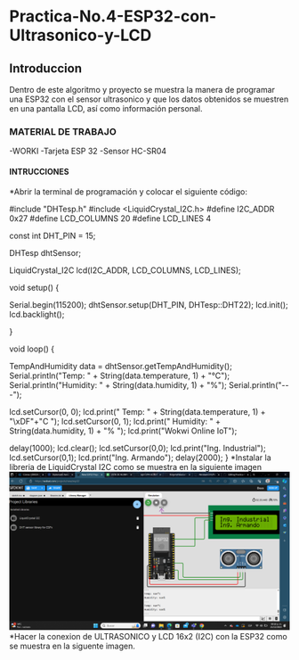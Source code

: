 # Practica-No.4-ESP32-con-Ultrasonico-y-LCD
## Introduccion
Dentro de este algoritmo y proyecto se muestra la manera de programar una ESP32 con el sensor ultrasonico y que los datos obtenidos se muestren en una pantalla LCD, así como información personal.
### MATERIAL DE TRABAJO 
-WORKI 
-Tarjeta ESP 32
-Sensor HC-SR04
#### INTRUCCIONES
*Abrir la terminal de programación y colocar el siguiente código:

#include "DHTesp.h"
#include <LiquidCrystal_I2C.h>
#define I2C_ADDR    0x27
#define LCD_COLUMNS 20
#define LCD_LINES   4

const int DHT_PIN = 15;

DHTesp dhtSensor;

LiquidCrystal_I2C lcd(I2C_ADDR, LCD_COLUMNS, LCD_LINES);

void setup() {

  Serial.begin(115200);
  dhtSensor.setup(DHT_PIN, DHTesp::DHT22);
  lcd.init();
  lcd.backlight();

}

void loop() {

  TempAndHumidity  data = dhtSensor.getTempAndHumidity();
  Serial.println("Temp: " + String(data.temperature, 1) + "°C");
  Serial.println("Humidity: " + String(data.humidity, 1) + "%");
  Serial.println("---");
  
  lcd.setCursor(0, 0);
  lcd.print("  Temp: " + String(data.temperature, 1) + "\xDF"+"C  ");
  lcd.setCursor(0, 1);
  lcd.print(" Humidity: " + String(data.humidity, 1) + "% ");
  lcd.print("Wokwi Online IoT");

  delay(1000);
  lcd.clear(); 
  lcd.setCursor(0,0);
  lcd.print("Ing. Industrial");
  lcd.setCursor(0,1);
  lcd.print("Ing. Armando");
  delay(2000);
}
*Instalar la libreria de LiquidCrystal I2C como se muestra en la siguiente imagen
![](https://github.com/ArmandoGl98/Practica-No.4-ESP32-con-Ultrasonico-y-LCD/blob/main/Captura%20de%20pantalla%202023-12-21%20211827.png)
*Hacer la conexion de ULTRASONICO y LCD 16x2 (I2C) con la ESP32 como se muestra en la siguente imagen.
